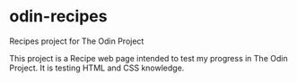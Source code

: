 # odin-recipes
Recipes project for The Odin Project

This project is a Recipe web page intended to test my progress in
The Odin Project. It is testing HTML and CSS knowledge.
